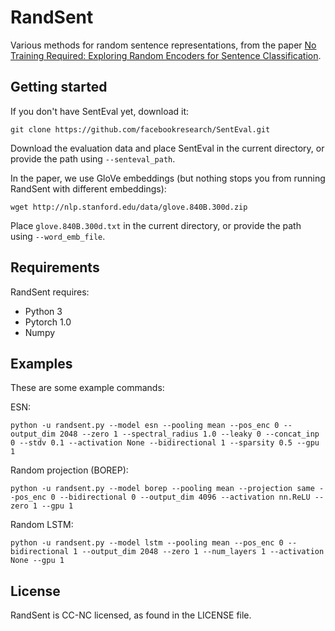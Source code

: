 # RandSent

Various methods for random sentence representations, from the paper [No Training Required: Exploring Random Encoders for Sentence Classification](https://arxiv.org/pdf/1901.10444.pdf).

## Getting started

If you don't have SentEval yet, download it:

`git clone https://github.com/facebookresearch/SentEval.git`

Download the evaluation data and place SentEval in the current directory, or provide the path using `--senteval_path`.

In the paper, we use GloVe embeddings (but nothing stops you from running RandSent with different embeddings):

`wget http://nlp.stanford.edu/data/glove.840B.300d.zip`

Place `glove.840B.300d.txt` in the current directory, or provide the path using `--word_emb_file`.

## Requirements

RandSent requires:

* Python 3
* Pytorch 1.0
* Numpy

## Examples

These are some example commands:

ESN:

`python -u randsent.py --model esn --pooling mean --pos_enc 0 --output_dim 2048 --zero 1 --spectral_radius 1.0 --leaky 0 --concat_inp 0 --stdv 0.1 --activation None --bidirectional 1 --sparsity 0.5 --gpu 1`

Random projection (BOREP):

`python -u randsent.py --model borep --pooling mean --projection same --pos_enc 0 --bidirectional 0 --output_dim 4096 --activation nn.ReLU --zero 1 --gpu 1`

Random LSTM:

`python -u randsent.py --model lstm --pooling mean --pos_enc 0 --bidirectional 1 --output_dim 2048 --zero 1 --num_layers 1 --activation None --gpu 1`

## License
RandSent is CC-NC licensed, as found in the LICENSE file.
